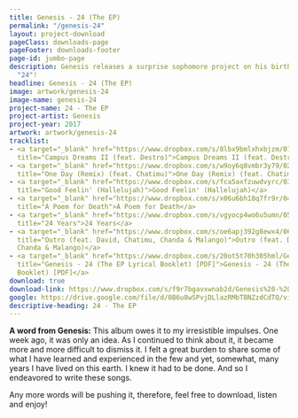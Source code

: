 ```yaml
---
title: Genesis - 24 (The EP)
permalink: "/genesis-24"
layout: project-download
pageClass: downloads-page
pageFooter: downloads-footer
page-id: jumbo-page
description: Genesis releases a surprise sophomore project on his birthday, titled
  "24"!
headline: Genesis - 24 (The EP)
image: artwork/genesis-24
image-name: genesis-24
project-name: 24 - The EP
project-artist: Genesis
project-year: 2017
artwork: artwork/genesis-24
tracklist:
- <a target="_blank" href="https://www.dropbox.com/s/8lbx9bmlxhxbjzm/01%20Campus%20Dreams%20II%20%28feat.%20Destro%29.mp3?dl=1"
  title="Campus Dreams II (feat. Destro)">Campus Dreams II (feat. Destro)</a>
- <a target="_blank" href="https://www.dropbox.com/s/w9oy6q8vmbr3y79/02%20One%20Day%20%28Remix%29%20%28feat.%20Chatimu%29.mp3?dl=1"
  title="One Day (Remix) (feat. Chatimu)">One Day (Remix) (feat. Chatimu)</a>
- <a target="_blank" href="https://www.dropbox.com/s/fca5axfzuwdvyrc/03%20Good%20Feelin%27%20%28Hallelujah%29.mp3?dl=1"
  title="Good Feelin' (Hallelujah)">Good Feelin' (Hallelujah)</a>
- <a target="_blank" href="https://www.dropbox.com/s/x06u6bh18q7fr9r/04%20A%20Poem%20for%20Death.mp3?dl=1"
  title="A Poem for Death">A Poem for Death</a>
- <a target="_blank" href="https://www.dropbox.com/s/vgyocp4wo6u5umn/05%2024%20Years.mp3?dl=1"
  title="24 Years">24 Years</a>
- <a target="_blank" href="https://www.dropbox.com/s/oe6apj392g8ewx4/06%20Outro.mp3?dl=1"
  title="Outro (feat. David, Chatimu, Chanda & Malango)">Outro (feat. David, Chatimu,
  Chanda & Malango)</a>
- <a target="_blank" href="https://www.dropbox.com/s/20ot5t70h305hml/Genesis-%2024%20%28The%20EP%20Lyrical%20Booklet%29.pdf?dl=1"
  title="Genesis - 24 (The EP Lyrical Booklet) [PDF]">Genesis - 24 (The EP Lyrical
  Booklet) [PDF]</a>
download: true
download-link: https://www.dropbox.com/s/f9r7bgavxwnab2d/Genesis%20-%2024%20%28The%20EP%29%20%5Bkrvmedia.com%5D.zip?dl=1
google: https://drive.google.com/file/d/0B6u8wSPvjDLlazRMbTBNZzdCdTQ/view?usp=sharing
descriptive-heading: 24 - The EP
---
```


**A word from Genesis:**
This album owes it to my irresistible impulses. One week ago, it was only an idea. As I continued to think about it, it became more and more difficult to dismiss it. I felt a great burden to share some of what I have learned and experienced in the few and yet, somewhat, many years I have lived on this earth. I knew it had to be done. And so I endeavored to write these songs.

Any more words will be pushing it, therefore, feel free to download, listen and enjoy!

